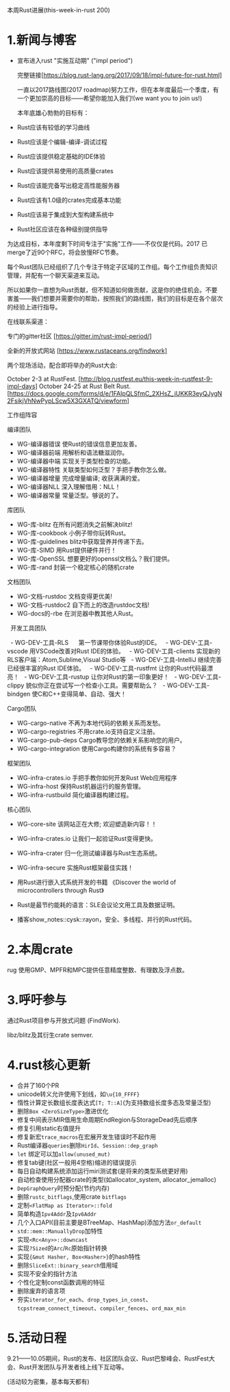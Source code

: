 本周Rust进展(this-week-in-rust 200)
# 1.新闻与博客

- 宣布进入rust "实施互动期" ("impl period")

  完整链接[https://blog.rust-lang.org/2017/09/18/impl-future-for-rust.html]
  
  一直以2017路线图(2017 roadmap)努力工作，但在本年度最后一个季度，有一个更加崇高的目标——希望你能加入我们!(we want you to join us!)
  
  本年底雄心勃勃的目标有：
  
 - Rust应该有较低的学习曲线
 - Rust应该是个编辑-编译-调试过程
 - Rust应该提供稳定基础的IDE体验
 - Rust应该提供易使用的高质量crates
 - Rust应该能完备写出稳定高性能服务器
 - Rust应该有1.0级的crates完成基本功能
 - Rust应该易于集成到大型构建系统中
 - Rust社区应该在各种级别提供指导
 
  为达成目标，本年度剩下时间专注于"实施"工作——不仅仅是代码。2017 已merge了近90个RFC，将会放慢RFC节奏。
  
  每个Rust团队已经组织了几个专注于特定子区域的工作组。每个工作组负责知识管理，并配有一个聊天渠道来互动。
  
  所以如果你一直想为Rust贡献，但不知道如何做贡献，这是你的绝佳机会。不要害羞——我们想要并需要你的帮助，按照我们的路线图，我们的目标是在各个层次的经验上进行指导。
  
  在线联系渠道：
  
  专门的gitter社区   [https://gitter.im/rust-impl-period/]
  
  全新的开放式网站    [https://www.rustaceans.org/findwork]
  
  两个现场活动，配合即将举办的Rust大会:
  
  October 2-3 at RustFest.          [http://blog.rustfest.eu/this-week-in-rustfest-9-impl-days]
  October 24-25 at Rust Belt Rust.  [https://docs.google.com/forms/d/e/1FAIpQLSfmC_2XHsZ_jUKKR3eyQJygN2FsikjVhNwPypLScw5X3GXATQ/viewform]
  
  工作组阵容
  
  编译团队
  - WG-编译器错误	       使Rust的错误信息更加友善。	           	
  - WG-编译器前端         用解析和语法糖滋润你。	        
  - WG-编译器中端         实现关于类型检查的功能。
  - WG-编译器特性	       关联类型如何泛型？手把手教你怎么做。
  - WG-编译器增量	       完成增量编译; 收获满满的爱。	
  - WG-编译器NLL	        深入理解借用：NLL！	
  - WG-编译器常量	       常量泛型。够说的了。	
  
  库团队
  - WG-库-blitz	        在所有问题消失之前解决blitz!
  - WG-库-cookbook	      小例子带你玩转Rust。	
  - WG-库-guidelines     blitz中获取营养并传递下去。    	
  - WG-库-SIMD	          用Rust提供硬件并行！	
  - WG-库-OpenSSL	      想要更好的openssl文档么？我们提供。	
  - WG-库-rand           封装一个稳定核心的随机crate           	

  文档团队
  - WG-文档-rustdoc	     文档变得更优美!
  - WG-文档-rustdoc2	   自下而上的改造rustdoc文档!
  - WG-docs的-rbe	      在浏览器中教其他人Rust。	


  开发工具团队
  
  - WG-DEV-工具-RLS	     第一节课带你体验Rust的IDE。
  - WG-DEV-工具-vscode	 用VSCode改善对Rust IDE的体验。
  - WG-DEV-工具-clients	 实现新的RLS客户端：Atom,Sublime,Visual Studio等
  - WG-DEV-工具-IntelliJ 继续完善已经很丰富的Rust IDE体验。
  - WG-DEV-工具-rustfmt	 让你的Rust代码最漂亮！
  - WG-DEV-工具-rustup	 让你对Rust的第一印象更好！
  - WG-DEV-工具-clippy	 貌似你正在尝试写一个检查小工具。需要帮助么？
  - WG-DEV-工具-bindgen  使C和C++变得简单、自动、强大！	

  Cargo团队
  - WG-cargo-native     不再为本地代码的依赖关系而发愁。
  - WG-cargo-registries 不用crate.io支持自定义注册。
  - WG-cargo-pub-deps   Cargo教导您的依赖关系影响您的用户。
  - WG-cargo-integration 使用Cargo构建你的系统有多容易？

  框架团队
  - WG-infra-crates.io	手把手教你如何开发Rust Web应用程序
  - WG-infra-host	      保持Rust机器运行的服务管理。
  - WG-infra-rustbuild	简化编译器构建过程。

  核心团队
  - WG-core-site	      该网站正在大修; 欢迎塑造新内容！！
  - WG-infra-crates.io	让我们一起验证Rust变得更快。
  - WG-infra-crater	    归一化测试编译器与Rust生态系统。
  - WG-infra-secure	    实施Rust框架最佳实践！

- 用Rust进行嵌入式系统开发的书籍 《Discover the world of microcontrollers through Rust》
- Rust是最节约能耗的语言：SLE会议论文用工具及数据证明。
- 播客show_notes::cysk::rayon，安全、多线程、并行的Rust代码。

# 2.本周crate
rug 使用GMP、MPFR和MPC提供任意精度整数、有理数及浮点数。

# 3.呼吁参与
   通过Rust项目参与开放式问题 (FindWork).
   
   libz/blitz及其衍生crate semver.
   
# 4.rust核心更新
   - 合并了160个PR
   - unicode转义允许使用下划线，如`\u{10_FFFF}`
   - 惰性计算定长数组长度表达式`[T; T::A]`(为支持数组长度多态及常量泛型)
   - 删除`Box <ZeroSizeType>`激进优化
   - 修复中间表示MIR借用生命周期EndRegion与StorageDead先后顺序
   - 修复引用static右值提升
   - 修复新宏`trace_macros`在宏展开发生错误时不起作用
   - Rust编译器`queries`删除`HirId`、`Session::dep_graph`
   - `let` 绑定可以加`allow(unused_mut)`
   - 修复tab键(社区一般用4空格)缩进的错误提示
   - 每日自动构建系统添加运行miri测试套(是将来的类型系统更好用)
   - 自动检查使用分配器crate的类型(如allocator_system, allocator_jemalloc)
   - `DepGraphQuery`时预分配(节约内存)
   - 删除`rustc_bitflags`,使用crate `bitflags` 
   - 定制`<FlatMap as Iterator>::fold`
   - 简单构造`Ipv4Addr`及`Ipv6Addr`
   - 几个入口API(目前主要是BTreeMap、HashMap)添加方法`or_default`
   - `std::mem::ManuallyDrop`加特性
   - 实现`<Rc<Any>>::downcast`
   - 实现`?Sized`的`Arc`/`Rc`原始指针转换
   - 实现`{&mut Hasher, Box<Hasher>}`的hash特性
   - 删除`SliceExt::binary_search`借用域
   - 实现不安全的指针方法
   - 个性化定制const函数调用的特征
   - 删除废弃的语言项
   - 夯实`iterator_for_each`、`drop_types_in_const`、`tcpstream_connect_timeout`、`compiler_fences`、`ord_max_min`
   
   
# 5.活动日程
   9.21——10.05期间，Rust的发布、社区团队会议、Rust巴黎峰会、RustFest大会、Rust开发团队与开发者线上线下互动等。
   
   (活动较为密集，基本每天都有)
  
